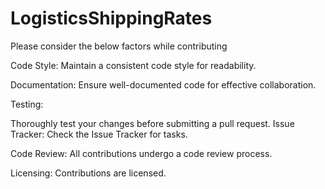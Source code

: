 # LogisticsShippingRates
Please consider the below factors while contributing

Code Style:
Maintain a consistent code style for readability.

Documentation:
Ensure well-documented code for effective collaboration.

Testing:

Thoroughly test your changes before submitting a pull request.
Issue Tracker:
Check the Issue Tracker for tasks.

Code Review:
All contributions undergo a code review process.

Licensing:
Contributions are licensed.
